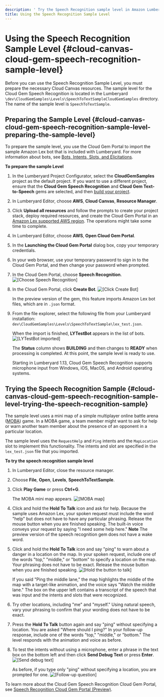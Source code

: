 ```yaml
---
description: ' Try the Speech Recognition sample level in Amazon Lumberyard. '
title: Using the Speech Recognition Sample Level
---
```

# Using the Speech Recognition Sample Level {#cloud-canvas-cloud-gem-speech-recognition-sample-level}

Before you can use the Speech Recognition Sample Level, you must prepare the necessary Cloud Canvas resources\. The sample level for the Cloud Gem Speech Recognition is located in the Lumberyard `\dev\CloudGemSamples\Levels\SpeechToTextSampleCloudGemSamples` directory\. The name of the sample level is `SpeechToTextSample`\.

## Preparing the Sample Level {#cloud-canvas-cloud-gem-speech-recognition-sample-level-preparing-the-sample-level}

To prepare the sample level, you use the Cloud Gem Portal to import the sample Amazon Lex bot that is included with Lumberyard\. For more information about bots, see [ Bots, Intents, Slots, and Elicitations](/docs/userguide/gems/cloud-canvas/speech-recognition-intro#cloud-canvas-cloud-gem-speech-recognition-intro-bots-intents-slots-and-elicitations)\.

**To prepare the sample Level**

1. In the Lumberyard Project Configurator, select the **CloudGemSamples** project as the default project\. If you want to use a different project, ensure that the **Cloud Gem Speech Recognition** and **Cloud Gem Text\-to\-Speech** gems are selected, and then [build your project](/docs/userguide/game-build-intro.md)\.

1. In Lumberyard Editor, choose **AWS**, **Cloud Canvas**, **Resource Manager**\.

1. Click **Upload all resources** and follow the prompts to create your project stack, deploy required resources, and create the Cloud Gem Portal in an [Amazon Lex supported AWS region](https://docs.aws.amazon.com/general/latest/gr/rande.html#lex_region)\. The operations might take some time to complete\.

1. In Lumberyard Editor, choose **AWS**, **Open Cloud Gem Portal**\.

1. In the **Launching the Cloud Gem Portal** dialog box, copy your temporary credentials\.

1. In your web browser, use your temporary password to sign in to the Cloud Gem Portal, and then change your password when prompted\.

1. In the Cloud Gem Portal, choose **Speech Recognition**\.
![\[Choose Speech Recognition\]](/images/userguide/cloud_canvas/cloud-canvas-cloud-gem-speech-recognition-sample-level-1.png)

1. In the Cloud Gem Portal, click **Create Bot**\.
![\[Click Create Bot\]](/images/userguide/cloud_canvas/cloud-canvas-cloud-gem-speech-recognition-sample-level-2.png)

   In the preview version of the gem, this feature imports Amazon Lex bot files, which are in `.json` format\.

1. From the file explorer, select the following file from your Lumberyard installation: `dev\CloudGemSamples\Levels\SpeechToTextSample\lex_test.json`\.

   When the import is finished, **LYTestBot** appears in the list of bots\.
![\[LYTestBot imported\]](/images/userguide/cloud_canvas/cloud-canvas-cloud-gem-speech-recognition-sample-level-3.png)

   The **Status** column shows **BUILDING** and then changes to **READY** when processing is completed\. At this point, the sample level is ready to use\.

   Starting in Lumberyard 1\.13, Cloud Gem Speech Recognition supports microphone input from Windows, iOS, MacOS, and Android operating systems\.

## Trying the Speech Recognition Sample {#cloud-canvas-cloud-gem-speech-recognition-sample-level-trying-the-speech-recognition-sample}

The sample level uses a mini map of a simple multiplayer online battle arena \([MOBA](https://en.wikipedia.org/wiki/Multiplayer_online_battle_arena)\) game\. In a MOBA game, a team member might want to ask for help or warn another team member about the presence of an opponent in a particular location\.

The sample level uses the `RequestHelp` and `Ping` intents and the `MapLocation` slot to implement this functionality\. The intents and slot are specified in the `lex_test.json` file that you imported\.

**To try the speech recognition sample level**

1. In Lumberyard Editor, close the resource manager\.

1. Choose **File**, **Open**, **Levels**, **SpeechToTextSample**\.

1. Click **Play Game** or press **Ctrl\+G**\.

   The MOBA mini map appears\.
![\[MOBA map\]](/images/userguide/cloud_canvas/cloud-canvas-cloud-gem-speech-recognition-sample-level-4.png)

1. Click and hold the **Hold To Talk** icon and ask for help\. Because the sample uses Amazon Lex, your spoken request must include the word "help" but does not have to have any particular phrasing\. Release the mouse button when you are finished speaking\. The built\-in voice conveys your request by saying "I need some help here\."
**Note**
The preview version of the speech recognition gem does not have a wake word\.

1. Click and hold the **Hold To Talk** icon and say "ping" to warn about a danger in a location on the map\. In your spoken request, include one of the words "top," "middle," or "bottom" to specify a location on the map\. Your phrasing does not have to be exact\. Release the mouse button when you are finished speaking\.
![\[Hold the button to talk\]](/images/userguide/cloud_canvas/cloud-canvas-cloud-gem-speech-recognition-sample-level-5.png)

   If you said "Ping the middle lane," the map highlights the middle of the map with a target\-like animation, and the voice says "Watch the middle lane\." The box on the upper left contains a transcript of the speech that was input and the intents and slots that were recognized\.

1. Try other locations, including "me" and "myself\." Using natural speech, vary your phrasing to confirm that your wording does not have to be exact\.

1. Press the **Hold To Talk** button again and say "ping" without specifying a location\. You are asked "Where should I ping?" In your follow\-up response, include one of the words "top," "middle," or "bottom\." The level responds with the animation and voice as before\.

1. To test the intents without using a microphone, enter a phrase in the text box on the bottom left and then click **Send Debug Text** or press **Enter**\.
![\[Send debug text\]](/images/userguide/cloud_canvas/cloud-canvas-cloud-gem-speech-recognition-sample-level-6.png)

   As before, if you type only "ping" without specifying a location, you are prompted for one\.
![\[Follow-up question\]](/images/userguide/cloud_canvas/cloud-canvas-cloud-gem-speech-recognition-sample-level-7.png)

To learn more about the Cloud Gem Speech Recognition Cloud Gem Portal, see [Speech Recognition Cloud Gem Portal \(Preview\)](/docs/userguide/gems/cloud-canvas/speech-recognition-cgp.md)\.